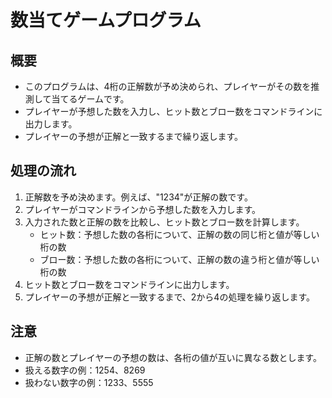 # 数当てゲームプログラム

## 概要
- このプログラムは、4桁の正解数が予め決められ、プレイヤーがその数を推測して当てるゲームです。
- プレイヤーが予想した数を入力し、ヒット数とブロー数をコマンドラインに出力します。
- プレイヤーの予想が正解と一致するまで繰り返します。

## 処理の流れ
1. 正解数を予め決めます。例えば、"1234"が正解の数です。
2. プレイヤーがコマンドラインから予想した数を入力します。
3. 入力された数と正解の数を比較し、ヒット数とブロー数を計算します。
   - ヒット数：予想した数の各桁について、正解の数の同じ桁と値が等しい桁の数
   - ブロー数：予想した数の各桁について、正解の数の違う桁と値が等しい桁の数
4. ヒット数とブロー数をコマンドラインに出力します。
5. プレイヤーの予想が正解と一致するまで、2から4の処理を繰り返します。

## 注意
- 正解の数とプレイヤーの予想の数は、各桁の値が互いに異なる数とします。
- 扱える数字の例：1254、8269
- 扱わない数字の例：1233、5555
